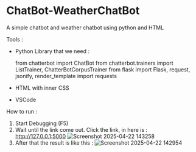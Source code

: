 # ChatBot-WeatherChatBot
A simple chatbot and weather chatbot using python and HTML

Tools :
- Python
  Library that we need :
  
  from chatterbot import ChatBot
  from chatterbot.trainers import ListTrainer, ChatterBotCorpusTrainer
  from flask import Flask, request, jsonify, render_template
  import requests

- HTML with inner CSS
- VSCode

How to run :
1. Start Debugging (F5)
2. Wait until the link come out. Click the link, in here is : http://127.0.0.1:5000
   ![Screenshot 2025-04-22 143258](https://github.com/user-attachments/assets/edfd0977-287e-42c5-9abf-385516052bac)
3. After that the result is like this :
   ![Screenshot 2025-04-22 142954](https://github.com/user-attachments/assets/00230372-2e0c-4a6f-9ece-038af5c65686)



